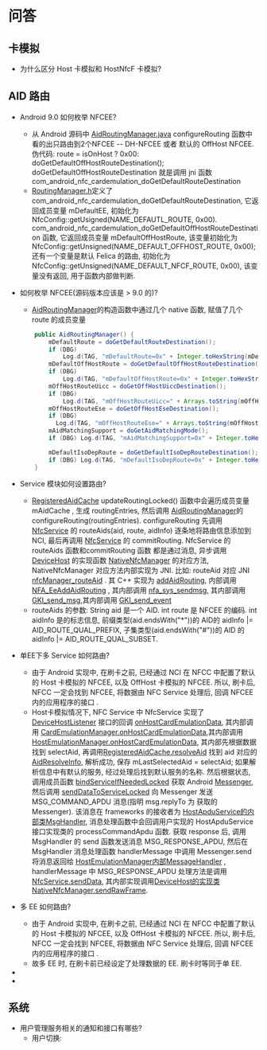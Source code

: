 # 问答

## 卡模拟

* 为什么区分 Host 卡模拟和 HostNfcF 卡模拟?



## AID 路由

* Android 9.0 如何枚举 NFCEE?
  * 从 Android 源码中 [AidRoutingManager.java](http://androidxref.com/9.0.0_r3/xref/packages/apps/Nfc/src/com/android/nfc/cardemulation/AidRoutingManager.java#doGetDefaultRouteDestination) configureRouting 函数中看的出只路由到2个NFCEE -- DH-NFCEE 或者 默认的 OffHost NFCEE. 伪代码: route = isOnHost ? 0x00: doGetDefaultOffHostRouteDestination(); doGetDefaultOffHostRouteDestination 就是调用 jni 函数 com_android_nfc_cardemulation_doGetDefaultRouteDestination
  * [RoutingManager.h](http://androidxref.com/9.0.0_r3/xref/packages/apps/Nfc/nci/jni/RoutingManager.h#85)定义了com_android_nfc_cardemulation_doGetDefaultRouteDestination, 它返回成员变量 mDefaultEE, 初始化为 NfcConfig::getUsigned(NAME_DEFAUTL_ROUTE, 0x00). com_android_nfc_cardemulation_doGetDefaultOffHostRouteDestination 函数, 它返回成员变量 mDefaultOffHostRoute, 该变量初始化为 NfcConfig::getUnsigned(NAME_DEFAULT_OFFHOST_ROUTE, 0x00); 还有一个变量是默认 Felica 的路由, 初始化为 NfcConfig::getUnsigned(NAME_DEFAULT_NFCF_ROUTE, 0x00), 该变量没有返回, 用于函数内部做判断.
  
* 如何枚举 NFCEE(源码版本应该是 > 9.0 的)?

  * [AidRoutingManager](http://localhost:8080/source/xref/android-nfc/packages/apps/Nfc/src/com/android/nfc/cardemulation/AidRoutingManager.java#mOffHostRouteEse)的构造函数中通过几个 native 函数, 赋值了几个 route 的成员变量

  ```java
      public AidRoutingManager() {
          mDefaultRoute = doGetDefaultRouteDestination();
          if (DBG)
              Log.d(TAG, "mDefaultRoute=0x" + Integer.toHexString(mDefaultRoute));
          mDefaultOffHostRoute = doGetDefaultOffHostRouteDestination();
          if (DBG)
              Log.d(TAG, "mDefaultOffHostRoute=0x" + Integer.toHexString(mDefaultOffHostRoute));
          mOffHostRouteUicc = doGetOffHostUiccDestination();
          if (DBG)
              Log.d(TAG, "mOffHostRouteUicc=" + Arrays.toString(mOffHostRouteUicc));
          mOffHostRouteEse = doGetOffHostEseDestination();
          if (DBG)
            Log.d(TAG, "mOffHostRouteEse=" + Arrays.toString(mOffHostRouteEse));
          mAidMatchingSupport = doGetAidMatchingMode();
          if (DBG) Log.d(TAG, "mAidMatchingSupport=0x" + Integer.toHexString(mAidMatchingSupport));
  
          mDefaultIsoDepRoute = doGetDefaultIsoDepRouteDestination();
          if (DBG) Log.d(TAG, "mDefaultIsoDepRoute=0x" + Integer.toHexString(mDefaultIsoDepRoute));
      }
  ```

  

* Service 模块如何设置路由?
  * [RegisteredAidCache](http://androidxref.com/9.0.0_r3/xref/packages/apps/Nfc/src/com/android/nfc/cardemulation/RegisteredAidCache.java#781) updateRoutingLocked() 函数中会遍历成员变量 mAidCache , 生成 routingEntries, 然后调用 [AidRoutingManager](http://androidxref.com/9.0.0_r3/xref/packages/apps/Nfc/src/com/android/nfc/cardemulation/AidRoutingManager.java#137)的 configureRouting(routingEntries). configureRouting 先调用 [NfcService](http://androidxref.com/9.0.0_r3/xref/packages/apps/Nfc/src/com/android/nfc/NfcService.java#1889) 的 routeAids(aid, route, aidInfo) 逐条地将路由信息添加到 NCI, 最后再调用 [NfcService](http://androidxref.com/9.0.0_r3/xref/packages/apps/Nfc/src/com/android/nfc/NfcService.java#1941) 的 commitRouting.  NfcService 的 routeAids 函数和commitRouting 函数 都是通过消息, 异步调用 [DeviceHost](http://androidxref.com/9.0.0_r3/xref/packages/apps/Nfc/src/com/android/nfc/DeviceHost.java#25) 的实现函数 [NativeNfcManager](http://androidxref.com/9.0.0_r3/xref/packages/apps/Nfc/nci/src/com/android/nfc/dhimpl/NativeNfcManager.java#37) 的对应方法, NativeNfcManager 对应方法内部实现为 JNI. 比如: routeAid 对应 JNI [nfcManager_routeAid](http://androidxref.com/9.0.0_r3/xref/packages/apps/Nfc/nci/jni/NativeNfcManager.cpp#868) . 其 C++ 实现为 [addAidRouting](http://androidxref.com/9.0.0_r3/xref/packages/apps/Nfc/nci/jni/RoutingManager.cpp#363), 内部调用 [NFA_EeAddAidRouting](http://androidxref.com/9.0.0_r3/xref/system/nfc/src/nfa/ee/nfa_ee_api.cc#423) , 其内部调用 [nfa_sys_sendmsg](http://androidxref.com/9.0.0_r3/xref/system/nfc/src/nfa/sys/nfa_sys_main.cc#329), 其内部调用 [GKI_send_msg](http://androidxref.com/9.0.0_r3/xref/system/nfc/src/gki/common/gki_buffer.cc#504),其内部调用 [GKI_send_event](http://androidxref.com/9.0.0_r3/xref/system/nfc/src/gki/ulinux/gki_ulinux.cc#748)
  * routeAids 的参数: String aid 是一个 AID. int route 是 NFCEE 的编码. int aidInfo 是的标志信息, 前缀类型(aid.endsWith("*"))的 AID的 aidInfo |= AID_ROUTE_QUAL_PREFIX, 子集类型(aid.endsWith("#"))的 AID 的 aidInfo |= AID_ROUTE_QUAL_SUBSET. 
  
* 单EE下多 Service 如何路由?
  * 由于 Android 实现中, 在刷卡之前, 已经通过 NCI 在 NFCC 中配置了默认的 Host 卡模拟的 NFCEE, 以及 OffHost 卡模拟的 NFCEE. 所以, 刷卡后, NFCC 一定会找到 NFCEE, 将数据由 NFC Service 处理后, 回调 NFCEE 内的应用程序的接口 .
  * Host卡模拟情况下, NFC Service 中 NfcService 实现了 [DeviceHostListener](http://androidxref.com/9.0.0_r3/xref/packages/apps/Nfc/src/com/android/nfc/DeviceHost.java#32) 接口的回调 [onHostCardEmulationData](http://androidxref.com/9.0.0_r3/xref/packages/apps/Nfc/src/com/android/nfc/NfcService.java#312), 其内部调用 [CardEmulationManager.onHostCardEmulationData](http://androidxref.com/9.0.0_r3/xref/packages/apps/Nfc/src/com/android/nfc/cardemulation/CardEmulationManager.java#123),其内部调用 [HostEmulationManager.onHostCardEmulationData](http://androidxref.com/9.0.0_r3/xref/packages/apps/Nfc/src/com/android/nfc/cardemulation/HostEmulationManager.java#144), 其内部先根据数据找到 selectAid, 再调用[RegisteredAidCache.resolveAid](http://androidxref.com/9.0.0_r3/xref/packages/apps/Nfc/src/com/android/nfc/cardemulation/RegisteredAidCache.java#147) 找到 aid 对应的 [AidResolveInfo](http://androidxref.com/9.0.0_r3/xref/packages/apps/Nfc/src/com/android/nfc/cardemulation/RegisteredAidCache.java#AidResolveInfo), 解析成功, 保存 mLastSelectedAid = selectAid; 如果解析信息中有默认的服务, 经过处理后找到默认服务的名称. 然后根据状态, 调用成员函数 [bindServiceIfNeededLocked](http://androidxref.com/9.0.0_r3/xref/packages/apps/Nfc/src/com/android/nfc/cardemulation/HostEmulationManager.java#bindServiceIfNeededLocked) 获取 Android [Messenger](https://developer.android.google.cn/reference/android/os/Messenger), 然后调用 [sendDataToServiceLocked](http://androidxref.com/9.0.0_r3/xref/packages/apps/Nfc/src/com/android/nfc/cardemulation/HostEmulationManager.java#sendDataToServiceLocked) 向 Messenger 发送 MSG_COMMAND_APDU 消息(指明 msg.replyTo 为 获取的 Messenger). 该消息在 frameworks 的接收者为 [HostApduService的内部类MsgHandler](http://androidxref.com/9.0.0_r3/xref/frameworks/base/core/java/android/nfc/cardemulation/HostApduService.java#249), 消息处理函数中会回调用户实现的 HostApduService 接口实现类的 processCommandApdu 函数. 获取 response 后, 调用 MsgHandler 的 send 函数发送消息 MSG_RESPONSE_APDU, 然后在 MsgHandler 消息处理函数 handlerMessage 中调用 Messenger.send 将消息返回给 [HostEmulationManager内部MessageHandler](http://androidxref.com/9.0.0_r3/xref/packages/apps/Nfc/src/com/android/nfc/cardemulation/HostEmulationManager.java#MessageHandler) , handlerMessage 中 MSG_RESPONSE_APDU 处理方法是调用 [NfcService.sendData](http://androidxref.com/9.0.0_r3/xref/packages/apps/Nfc/src/com/android/nfc/NfcService.java#1945), 其内部实现调用[DeviceHost的实现类NativeNfcManager.sendRawFrame](http://androidxref.com/9.0.0_r3/xref/packages/apps/Nfc/nci/src/com/android/nfc/dhimpl/NativeNfcManager.java#130).
  
* 多 EE 如何路由?
  * 由于 Android 实现中, 在刷卡之前, 已经通过 NCI 在 NFCC 中配置了默认的 Host 卡模拟的 NFCEE, 以及 OffHost 卡模拟的 NFCEE. 所以, 刷卡后, NFCC 一定会找到 NFCEE, 将数据由 NFC Service 处理后, 回调 NFCEE 内的应用程序的接口 .
  * 故多 EE 时, 在刷卡前已经设定了处理数据的 EE. 刷卡时等同于单 EE.
  
* 

* 



## 系统

* 用户管理服务相关的通知和接口有哪些?
  * 用户切换: 